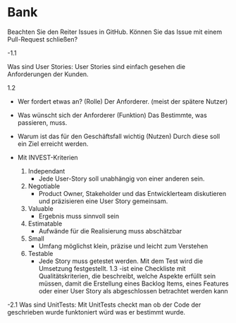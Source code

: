 # Bank
Beachten Sie den Reiter Issues in GitHub. Können Sie das Issue mit einem Pull-Request schließen?
 
 -1.1

Was sind User Stories:
User Stories sind einfach gesehen die Anforderungen der Kunden.

1.2
- Wer fordert etwas an? (Rolle)
    Der Anforderer. (meist der spätere Nutzer)
    
- Was wünscht sich der Anforderer (Funktion)
    Das Bestimmte, was passieren, muss.



- Warum ist das für den Geschäftsfall wichtig (Nutzen)
    Durch diese soll ein Ziel erreicht werden.



- Mit INVEST-Kriterien
    1. Independant
        - Jede User-Story soll unabhängig von einer anderen sein.
    2. Negotiable
        - Product Owner, Stakeholder und das Entwicklerteam diskutieren und präzisieren eine User Story gemeinsam.
    3. Valuable
        - Ergebnis muss sinnvoll sein
    4. Estimatable
        - Aufwände für die Realisierung muss abschätzbar
    5. Small
        - Umfang möglichst klein, präzise und leicht zum Verstehen
    6. Testable
        - Jede Story muss getestet werden. Mit dem Test wird die Umsetzung festgestellt.
1.3
-ist eine Checkliste mit Qualitätskriterien, die beschreibt, welche Aspekte erfüllt sein müssen, damit die Erstellung eines Backlog Items,
 eines Features oder einer User Story als abgeschlossen betrachtet werden kann

-2.1 Was sind UnitTests: Mit UnitTests checkt man ob der Code der geschrieben wurde funktoniert würd was er bestimmt wurde.
